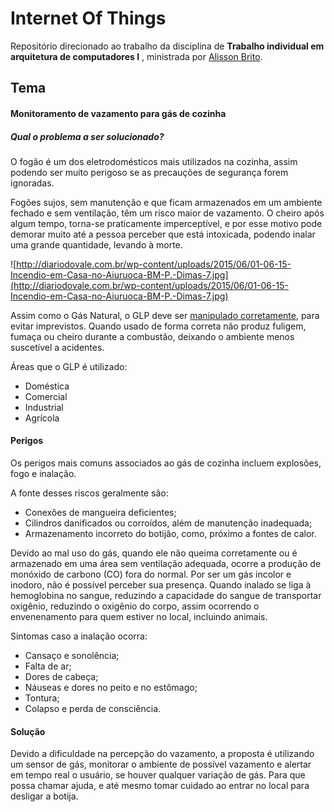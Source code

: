# **Internet Of Things** 

Repositório direcionado ao trabalho da disciplina de  **Trabalho individual em arquitetura de computadores I** , ministrada por  [Alisson Brito](https://sites.google.com/site/alissonbrito/Home/iot-e-computa%C3%A7%C3%A3o-em-nuvem?authuser=0 ).

## Tema
#### Monitoramento de vazamento para gás de cozinha 

##### Qual o problema a ser solucionado?

O fogão é um dos eletrodomésticos mais utilizados na cozinha, assim podendo ser muito perigoso se as precauções de segurança forem ignoradas.

Fogões sujos, sem manutenção e que ficam armazenados em um ambiente fechado e sem ventilação, têm um risco maior de vazamento. O cheiro após algum tempo, torna-se praticamente imperceptível, e por esse motivo pode demorar muito até a pessoa perceber que está intoxicada, podendo inalar uma grande quantidade, levando à morte.

![http://diariodovale.com.br/wp-content/uploads/2015/06/01-06-15-Incendio-em-Casa-no-Aiuruoca-BM-P.-Dimas-7.jpg](http://diariodovale.com.br/wp-content/uploads/2015/06/01-06-15-Incendio-em-Casa-no-Aiuruoca-BM-P.-Dimas-7.jpg)

Assim como o Gás Natural, o GLP deve ser [manipulado corretamente](https://www.bombeiros.go.gov.br/wp-content/uploads/2014/03/nt-28_2014-gas-liquefeito-de-petroleo-parte-1_manipulacao-utilizacao-e-central-de-glp.pdf), para evitar imprevistos. Quando usado de forma correta não produz fuligem, fumaça ou cheiro durante a combustão, deixando o ambiente menos suscetível a acidentes.

Áreas que o GLP é utilizado:

- Doméstica
- Comercial
- Industrial
- Agrícola

#### Perigos

Os perigos mais comuns associados ao gás de cozinha incluem explosões, fogo e inalação.

A fonte desses riscos geralmente são:

- Conexões de mangueira deficientes;
- Cilindros danificados ou corroídos, além de manutenção inadequada;
- Armazenamento incorreto do botijão, como, próximo a fontes de calor.

Devido ao mal uso do gás, quando ele  não queima corretamente ou é armazenado em uma área sem ventilação adequada, ocorre a produção de monóxido de carbono (CO) fora do normal. Por ser um gás incolor e inodoro, não é possível perceber sua presença. Quando inalado se liga à hemoglobina no sangue, reduzindo a capacidade do sangue de transportar oxigênio, reduzindo o oxigênio do corpo, assim ocorrendo o envenenamento para quem estiver no local, incluindo animais.

Sintomas caso a inalação ocorra:

- Cansaço e sonolência;
- Falta de ar;
- Dores de cabeça;
- Náuseas e dores no peito e no estômago;
- Tontura;
- Colapso e perda de consciência.

####  Solução

Devido a dificuldade na percepção do vazamento, a proposta é utilizando um sensor de gás, monitorar o ambiente de possível vazamento e alertar em tempo real o usuário, se houver qualquer variação de gás. Para que possa chamar ajuda, e até mesmo tomar cuidado ao entrar no local para desligar a botija. 